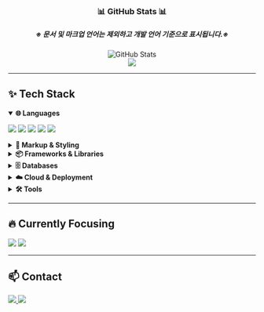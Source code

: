 <h3 align="center">📊 GitHub Stats 📊</h3>
<h5 align="center">※ 문서 및 마크업 언어는 제외하고 개발 언어 기준으로 표시됩니다.※</h5>
<div align="center">
  <img src="https://github-readme-stats.vercel.app/api?username=JELKOV&show_icons=true&theme=radical&include_all_commits=true&count_private=true" alt="GitHub Stats" />
  <br />
  <img src="https://github-readme-stats.vercel.app/api/top-langs/?username=JELKOV&layout=compact&theme=radical&hide=tex,css,html,jupyter%20notebook" />
</div>

---

## ✨ Tech Stack

<details open>
  <summary><strong>🌐 Languages</strong></summary>
  <p>
    <img src="https://img.shields.io/badge/java-007396.svg?style=for-the-badge&logo=java&logoColor=white" />
    <img src="https://img.shields.io/badge/JavaScript-F7DF1E.svg?style=for-the-badge&logo=javascript&logoColor=black" />
    <img src="https://img.shields.io/badge/python-3670A0?style=for-the-badge&logo=python&logoColor=ffdd54" />
    <img src="https://img.shields.io/badge/typescript-007ACC.svg?style=for-the-badge&logo=typescript&logoColor=white" />
    <img src="https://img.shields.io/badge/jsp-007396.svg?style=for-the-badge&logo=jsp&logoColor=white" />
  </p>
</details>

<details>
  <summary><strong>📄 Markup & Styling</strong></summary>
  <p>
    <img src="https://img.shields.io/badge/HTML5-E34F26.svg?style=for-the-badge&logo=html5&logoColor=white" />
    <img src="https://img.shields.io/badge/CSS3-1572B6.svg?style=for-the-badge&logo=css3&logoColor=white" />
    <img src="https://img.shields.io/badge/Bootstrap-7952B3.svg?style=for-the-badge&logo=bootstrap&logoColor=white" alt="Bootstrap" />
  </p>
</details>

<details>
  <summary><strong>📦 Frameworks & Libraries</strong></summary>
  <p>
    <img src="https://img.shields.io/badge/Spring Framework-6DB33F.svg?style=for-the-badge&logo=spring&logoColor=white" />
    <img src="https://img.shields.io/badge/Flask-000000.svg?style=for-the-badge&logo=flask&logoColor=white" />
    <img src="https://img.shields.io/badge/FastAPI-009688.svg?style=for-the-badge&logo=fastapi&logoColor=white" />
    <img src="https://img.shields.io/badge/React-20232a.svg?style=for-the-badge&logo=react&logoColor=61DAFB" />
    <img src="https://img.shields.io/badge/Next.js-000000.svg?style=for-the-badge&logo=next.js&logoColor=white" />
    <img src="https://img.shields.io/badge/pandas-150458.svg?style=for-the-badge&logo=pandas&logoColor=white" />
    <img src="https://img.shields.io/badge/matplotlib-11557c.svg?style=for-the-badge&logo=matplotlib&logoColor=white" />
    <img src="https://img.shields.io/badge/jQuery-0769AD.svg?style=for-the-badge&logo=jquery&logoColor=white" />
  </p>
</details>

<details>
  <summary><strong>🗄️ Databases</strong></summary>
  <p>
    <img src="https://img.shields.io/badge/MySQL-4479A1.svg?style=for-the-badge&logo=mysql&logoColor=white" />
    <img src="https://img.shields.io/badge/Oracle-F80000.svg?style=for-the-badge&logo=oracle&logoColor=white" />
    <img src="https://img.shields.io/badge/PostgreSQL-4169E1.svg?style=for-the-badge&logo=postgresql&logoColor=white" />
    <img src="https://img.shields.io/badge/SQLite-003B57.svg?style=for-the-badge&logo=sqlite&logoColor=white" />
    <img src="https://img.shields.io/badge/MongoDB-47A248.svg?style=for-the-badge&logo=mongodb&logoColor=white" />
  </p>
</details>

<details>
  <summary><strong>☁️ Cloud & Deployment</strong></summary>
  <p>
    <img src="https://img.shields.io/badge/AWS EC2-FF9900.svg?style=for-the-badge&logo=amazon-aws&logoColor=white" />
    <img src="https://img.shields.io/badge/AWS RDS-527FFF.svg?style=for-the-badge&logo=amazon-aws&logoColor=white" />
    <img src="https://img.shields.io/badge/AWS S3-569A31.svg?style=for-the-badge&logo=amazon-s3&logoColor=white" />
    <img src="https://img.shields.io/badge/AWS Route53-FB7206.svg?style=for-the-badge&logo=amazon-route53&logoColor=white" />
    <img src="https://img.shields.io/badge/Docker-2496ED.svg?style=for-the-badge&logo=docker&logoColor=white" />
    <img src="https://img.shields.io/badge/Heroku-430098.svg?style=for-the-badge&logo=heroku&logoColor=white" />
    <img src="https://img.shields.io/badge/Render-46E3B7.svg?style=for-the-badge&logo=render&logoColor=white" />
    <img src="https://img.shields.io/badge/Vercel-000000.svg?style=for-the-badge&logo=vercel&logoColor=white" />
  </p>
</details>

<details>
  <summary><strong>🛠 Tools</strong></summary>
  <p>
    <img src="https://img.shields.io/badge/GitHub-181717.svg?style=for-the-badge&logo=github&logoColor=white" />
    <img src="https://img.shields.io/badge/Postman-FF6C37.svg?style=for-the-badge&logo=postman&logoColor=white" />
    <img src="https://img.shields.io/badge/VScode-0078D4.svg?style=for-the-badge&logo=visual-studio-code&logoColor=white" />
    <img src="https://img.shields.io/badge/Eclipse-2C2255.svg?style=for-the-badge&logo=eclipse&logoColor=white" />
    <img src="https://img.shields.io/badge/Jupyter-F37626.svg?style=for-the-badge&logo=jupyter&logoColor=white" />
    <img src="https://img.shields.io/badge/PyCharm-000000.svg?style=for-the-badge&logo=pycharm&logoColor=white" />
  </p>
</details>

---

## 🔥 Currently Focusing

<p>
  <img src="https://img.shields.io/badge/Algorithms-1E90FF.svg?style=for-the-badge&logo=codewars&logoColor=white" />
  <img src="https://img.shields.io/badge/Data Structures-FF8C00.svg?style=for-the-badge&logo=databricks&logoColor=white" />
</p>

---

## 📫 Contact

<p>
  <a href="https://jelkov-developer.notion.site/49ba695ecae34a729cce1f8b250c4502?pvs=4">
    <img src="https://img.shields.io/badge/Notion-F3F3F3?style=for-the-badge&logo=notion&logoColor=black" />
  </a>
  <a href="mailto:ajh4234@gmail.com">
    <img src="https://img.shields.io/badge/ajh4234@gmail.com-D14836?style=for-the-badge&logo=gmail&logoColor=white" />
  </a>
</p>

